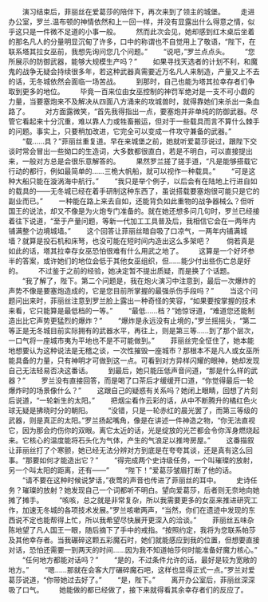 　　演习结束后，菲丽丝在爱葛莎的陪伴下，再次来到了领主的城堡。
　　走进办公室，罗兰.温布顿的神情依然和上一回一样，并没有显露出什么得意之情，似乎这只是一件微不足道的小事一般。
　　然而此次会见，她却感到红木桌后坐着的那名凡人的分量明显沉甸了许多，口中的称谓也不自觉用上了敬语，“陛下，在联系塔其拉女巫前，我想先询问您几个问题。”
　　“说吧，”罗兰点点头。
　　“您所展示的防御武器，能够大规模生产吗？”
　　如果寻找天选者的计划不利，和魔鬼的战争无疑会持续很多年，若这种武器真需要近万名凡人来制造，产量又上不去的话，无冬城依然会面临一场苦战。
　　到那时，自己也能为塔其拉幸存者们争取到更多的地位。
　　毕竟一百来位由女巫控制的神罚军绝对是一支不可小觑的力量，当要塞炮来不及解决从四面八方涌来的攻城兽时，就得靠她们来杀出一条血路了。
　　对方面露微笑，“首先我得指出一点，要塞炮并非单纯的防御武器。尽管它看起来十分沉重，难以靠人力或牲畜搬运，但对于一些载具而言不算什么棘手的问题。事实上，只要稍加改进，它完全可以变成一件攻守兼备的武器。”
　　“载……具？”菲丽丝重复道。早在来城堡之前，她就听爱葛莎说过，跟陛下交谈时常会冒出一些拗口的生造词，大多数都很直白，若是不明白，可以直接提出来，一般对方总是会很乐意解答的。
　　果然罗兰搓了搓手道，“凡是能够搭载它行动的都行，例如最简单的……三桅大帆船，就可以视作一种载具。”
　　“可是这种大船只能在漩涡海中航行。”
　　“我只是举个例子，以后会有在陆地上行进自如的载具的——无冬城已经在着手研制这种东西了，虽说搭载要塞炮很可能只是它的副业而已。”
　　一种能在路上来去自如，还能背负如此重物的战争器械么？但听国王的说法，却又不像是为火炮专门准备的。就在她还想多问几句时，罗兰已经接着往下说道，“至于产量问题，等新一代加工工具普及后，我相信它会在一两年内铺满整个边境城墙。”
　　这个回答让菲丽丝暗自吸了口凉气，一两年内铺满城墙？就算是投石机和床弩，也没可能在短时间内造出这么多架吧？
　　倘若真是如此的话，塔其拉幸存女巫恐怕很难有什么用武之地了。
　　这算是一个好坏参半的答案，或许她们的地位会低于其他女巫组织，但……能少付出些伤亡总是好的。
　　不过鉴于之前的经验，她决定暂不提出质疑，而是换了个话题。
　　“我了解了，陛下。第二个问题是，我在炮火演习中注意到，最后一次爆炸的声势不像是要塞炮造成的，它是您目前所掌握的最强杀伤手段吗？”
　　当这个问题问出来时，菲丽丝注意到罗兰脸上露出一种奇怪的笑容，“如果要按掌握的技术来看，它只能算是最低档的一等。”
　　“最低……档？”她惊讶道，“难道您还能制造出比它声势更猛烈的爆炸？”
　　“爆炸是永远没有止境的，”罗兰摇摇头，“第二等正是无冬城目前实际拥有的武器水平，再往上，则是第三等……到了那个层次，一口气将一座城市夷为平地也不是不可能做到。”
　　菲丽丝完全怔住了，她本能地想要认为这种说法是无稽之谈，一次性摧毁一座城市？那根本不是凡人或女巫所能具备的力量，只有神明才可做到这一点。可看到对方异样闪耀的眼神，她却发现自己无法轻易否决这番话。
　　到最后，她只能压低声音问道，“那是什么样的武器？”
　　罗兰没有直接回答，而是喝了口茶后才缓缓开口道，“你觉得最后一轮爆炸时的场景像什么？”
　　这跟自己的疑惑有关系吗？她闭上眼睛，回想了片刻后说道，“一轮新生的太阳。”
　　把烟尘看作云彩的话，从中不断腾升的橘红色火球无疑是拂晓时分的朝阳。
　　“没错，只是一轮赤红的晨光罢了，而第三等级的武器，则是真正的太阳。”罗兰扬起嘴角，像是在讲述一件神造之物，“你无法直视它，因为那会灼伤你的双眼。离它太近的话，光是绽放的光芒都会令你浑身燃烧起来。它核心的温度能将石头化为气体，产生的气浪足以推垮房屋。”
　　这番描叙让菲丽丝打了个寒颤，她已经无法分辨对方到底是在夸夸其谈，还是真有这么回事。“那要如何才能造出它？”
　　“得完成两个史诗级任务，一个叫璀璨的放射，另一个叫太阳的距离，还有——”
　　“陛下！”爱葛莎皱眉打断了他的话。
　　“请不要在这种时候说梦话，”夜莺的声音也传进了菲丽丝的耳中。
　　史诗任务？璀璨的放射？她发现自己一个词都听不明白。望向爱葛莎，后者则无奈地向她摊了摊手。
　　“咳咳，总之就是非常复杂，所以我需要更多的女巫来推进研究工作，加速无冬城的各项技术发展。”罗兰咳嗽两声，“当然，你们在遗迹中发现的东西说不定也能帮得上忙，所以我希望尽快展开更深入的洽谈。”
　　菲丽丝五味杂陈地望了凡人国王一眼，随后摘下了手中的戒指。“按照约定，我将为您联系帕莎及其他幸存者。当我碾碎这颗五彩魔石时，她们就能感应到我的位置，但想要直接对话，恐怕还需要一到两天的时间……因为我不知道帕莎何时能准备好魔力核心。”
　　“任何地方都能对话吗？”
　　“是的，不过条件允许的话，最好是较为宽敞的地方。”
　　“嗯……那就在会客大厅碾碎魔石吧，这样也显得正式一点。”罗兰对爱葛莎说道，“你带她过去好了。”
　　“是，陛下。”
　　离开办公室后，菲丽丝深深吸了口气。
　　她能做的都已经做了，接下来就得看其余幸存者们的反应了。